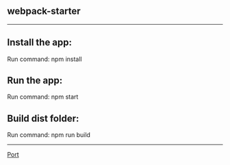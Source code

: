 ## webpack-starter

-----------------------

## Install the app:
Run command: npm install

## Run the app:
Run command: npm start

## Build dist folder:
Run command: npm run build

-----------------------

[Port](http://localhost:3000/)